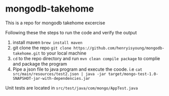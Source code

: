 # mongodb-takehome

This is a repo for mongodb takehome excercise

Following these the steps to run the code and verify the output

1. install maven `brew install maven`
2. git clone the repo `git clone https://github.com/henryisyoung/mongodb-takehome.git` to your local machine
3. `cd` to the repo directory and run `mvn clean compile package` to complie and package the program
4. Pipe a json file to java program and execute the coode. i.e `cat src/main/resources/test2.json | java -jar target/mongo-test-1.0-SNAPSHOT-jar-with-dependencies.jar`

Unit tests are located in `src/test/java/com/mongo/AppTest.java`
